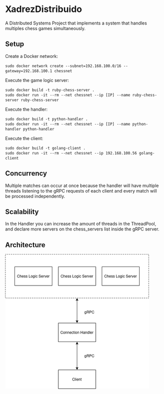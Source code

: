 # XadrezDistribuido
A Distributed Systems Project that implements a system that handles multiples chess games simultaneously.

## Setup
Create a Docker network:
```
sudo docker network create --subnet=192.168.100.0/16 --gateway=192.168.100.1 chessnet
```
Execute the game logic server:
```
sudo docker build -t ruby-chess-server .
sudo docker run -it --rm --net chessnet --ip [IP] --name ruby-chess-server ruby-chess-server
```
Execute the handler:
```
sudo docker build -t python-handler .
sudo docker run -it --rm --net chessnet --ip [IP] --name python-handler python-handler
```
Execute the client:
```
sudo docker build -t golang-client .
sudo docker run -it --rm --net chessnet --ip 192.168.100.56 golang-client
```
## Concurrency
Multiple matches can occur at once because the handler will have multiple threads listening to the gRPC requests of each client and every match will be processed independently.

## Scalability
In the Handler you can increase the amount of threads in the ThreadPool, and declare more servers on the chess_servers list inside the gRPC server.

## Architecture
![localImage](./Architecture.png)